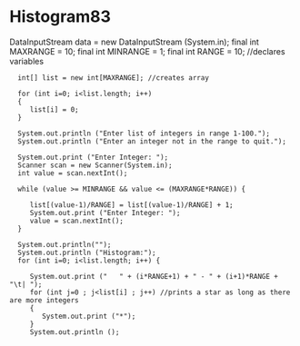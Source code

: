 # Histogram83
 DataInputStream data = new DataInputStream (System.in);
      final int MAXRANGE = 10;
      final int MINRANGE = 1;
      final int RANGE    = 10;    //declares variables 

      int[] list = new int[MAXRANGE]; //creates array

      for (int i=0; i<list.length; i++) 
      {
         list[i] = 0;
      }

      System.out.println ("Enter list of integers in range 1-100.");
      System.out.println ("Enter an integer not in the range to quit.");

      System.out.print ("Enter Integer: ");
      Scanner scan = new Scanner(System.in);
      int value = scan.nextInt();

      while (value >= MINRANGE && value <= (MAXRANGE*RANGE)) {

         list[(value-1)/RANGE] = list[(value-1)/RANGE] + 1;
         System.out.print ("Enter Integer: ");
         value = scan.nextInt();
      }

      System.out.println("");
      System.out.println ("Histogram:");
      for (int i=0; i<list.length; i++) {

         System.out.print ("   " + (i*RANGE+1) + " - " + (i+1)*RANGE + "\t| ");
         for (int j=0 ; j<list[i] ; j++) //prints a star as long as there are more integers
         {
            System.out.print ("*");
         }
         System.out.println ();

